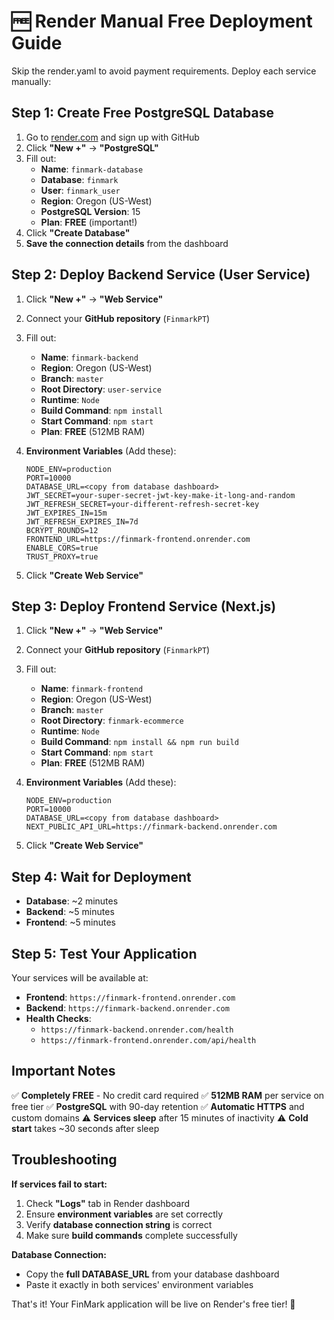 # 🆓 Render Manual Free Deployment Guide

Skip the render.yaml to avoid payment requirements. Deploy each service manually:

## Step 1: Create Free PostgreSQL Database

1. Go to [render.com](https://render.com) and sign up with GitHub
2. Click **"New +"** → **"PostgreSQL"**
3. Fill out:
   - **Name**: `finmark-database`
   - **Database**: `finmark`
   - **User**: `finmark_user`
   - **Region**: Oregon (US-West)
   - **PostgreSQL Version**: 15
   - **Plan**: **FREE** (important!)
4. Click **"Create Database"**
5. **Save the connection details** from the dashboard

## Step 2: Deploy Backend Service (User Service)

1. Click **"New +"** → **"Web Service"**
2. Connect your **GitHub repository** (`FinmarkPT`)
3. Fill out:
   - **Name**: `finmark-backend`
   - **Region**: Oregon (US-West)
   - **Branch**: `master`
   - **Root Directory**: `user-service`
   - **Runtime**: `Node`
   - **Build Command**: `npm install`
   - **Start Command**: `npm start`
   - **Plan**: **FREE** (512MB RAM)

4. **Environment Variables** (Add these):
   ```
   NODE_ENV=production
   PORT=10000
   DATABASE_URL=<copy from database dashboard>
   JWT_SECRET=your-super-secret-jwt-key-make-it-long-and-random
   JWT_REFRESH_SECRET=your-different-refresh-secret-key
   JWT_EXPIRES_IN=15m
   JWT_REFRESH_EXPIRES_IN=7d
   BCRYPT_ROUNDS=12
   FRONTEND_URL=https://finmark-frontend.onrender.com
   ENABLE_CORS=true
   TRUST_PROXY=true
   ```

5. Click **"Create Web Service"**

## Step 3: Deploy Frontend Service (Next.js)

1. Click **"New +"** → **"Web Service"**
2. Connect your **GitHub repository** (`FinmarkPT`)
3. Fill out:
   - **Name**: `finmark-frontend`
   - **Region**: Oregon (US-West)
   - **Branch**: `master`
   - **Root Directory**: `finmark-ecommerce`
   - **Runtime**: `Node`
   - **Build Command**: `npm install && npm run build`
   - **Start Command**: `npm start`
   - **Plan**: **FREE** (512MB RAM)

4. **Environment Variables** (Add these):
   ```
   NODE_ENV=production
   PORT=10000
   DATABASE_URL=<copy from database dashboard>
   NEXT_PUBLIC_API_URL=https://finmark-backend.onrender.com
   ```

5. Click **"Create Web Service"**

## Step 4: Wait for Deployment

- **Database**: ~2 minutes
- **Backend**: ~5 minutes
- **Frontend**: ~5 minutes

## Step 5: Test Your Application

Your services will be available at:
- **Frontend**: `https://finmark-frontend.onrender.com`
- **Backend**: `https://finmark-backend.onrender.com`
- **Health Checks**: 
  - `https://finmark-backend.onrender.com/health`
  - `https://finmark-frontend.onrender.com/api/health`

## Important Notes

✅ **Completely FREE** - No credit card required
✅ **512MB RAM** per service on free tier
✅ **PostgreSQL** with 90-day retention
✅ **Automatic HTTPS** and custom domains
⚠️ **Services sleep** after 15 minutes of inactivity
⚠️ **Cold start** takes ~30 seconds after sleep

## Troubleshooting

**If services fail to start:**
1. Check **"Logs"** tab in Render dashboard
2. Ensure **environment variables** are set correctly
3. Verify **database connection string** is correct
4. Make sure **build commands** complete successfully

**Database Connection:**
- Copy the **full DATABASE_URL** from your database dashboard
- Paste it exactly in both services' environment variables

That's it! Your FinMark application will be live on Render's free tier! 🎉